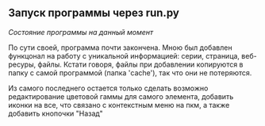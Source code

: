 **Запуск программы через run.py**
---
*Состояние программы на данный момент*

По сути своей, программа почти закончена. Мною был добавлен функцонал
на работу с уникальной информацией: серии, страница, веб-ресуры,
 файлы. Кстати говоря, файлы при добавлении копируются в папку с 
самой программой (папка 'cache'), так что они не потеряются.

Из самого последнего остается только сделать возможно редактирование
цветовой гаммы для самого элемента, добавить иконки на все, что 
связано с контекстным меню на пкм, а также добавить кнопочки "Назад"
